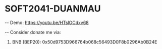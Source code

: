 # SOFT2041-DUANMAU

-- Demo: https://youtu.be/HTslOCdxv68

-- Consider donate me via:

1. BNB (BEP20): 0x50d9753D966764b068c56493D0F8b0296Ab0B24E
